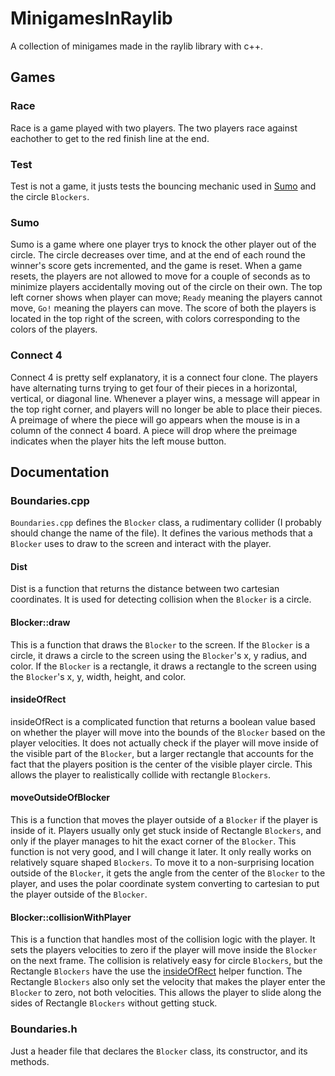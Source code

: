 # MinigamesInRaylib #
A collection of minigames made in the raylib library with c++.

## Games ##

### Race ###

Race is a game played with two players. The two players race against eachother to get to the red finish line at the end.

### Test ###

Test is not a game, it justs tests the bouncing mechanic used in [Sumo](#Sumo) and the circle `Blockers`.

### Sumo ###

Sumo is a game where one player trys to knock the other player out of the circle. The circle decreases over time, and at the end of each round the winner's score gets incremented, and the game is reset. When a game resets, the players are not allowed to move for a couple of seconds as to minimize players accidentally moving out of the circle on their own. The top left corner shows when player can move; `Ready` meaning the players cannot move, `Go!` meaning the players can move. The score of both the players is located in the top right of the screen, with colors corresponding to the colors of the players.

### Connect 4 ###

Connect 4 is pretty self explanatory, it is a connect four clone. The players have alternating turns trying to get four of their pieces in a horizontal, vertical, or diagonal line. Whenever a player wins, a message will appear in the top right corner, and players will no longer be able to place their pieces. A preimage of where the piece will go appears when the mouse is in a column of the connect 4 board. A piece will drop where the preimage indicates when the player hits the left mouse button.

## Documentation ##

### Boundaries.cpp ###

`Boundaries.cpp` defines the `Blocker` class, a rudimentary collider (I probably should change the name of the file). It defines the various methods that a `Blocker` uses to draw to the screen and interact with the player.

#### Dist ####
Dist is a function that returns the distance between two cartesian coordinates. It is used for detecting collision when the `Blocker` is a circle.

#### Blocker::draw ####

This is a function that draws the `Blocker` to the screen. If the `Blocker` is a circle, it draws a circle to the screen using the `Blocker`'s x, y radius, and color. If the `Blocker` is a rectangle, it draws a rectangle to the screen using the `Blocker`'s x, y, width, height, and color.

#### insideOfRect ####

insideOfRect is a complicated function that returns a boolean value based on whether the player will move into the bounds of the `Blocker` based on the player velocities. It does not actually check if the player will move inside of the visible part of the `Blocker`, but a larger rectangle that accounts for the fact that the players position is the center of the visible player circle. This allows the player to realistically collide with rectangle `Blockers`.

#### moveOutsideOfBlocker ####

This is a function that moves the player outside of a `Blocker` if the player is inside of it. Players usually only get stuck inside of Rectangle `Blockers`, and only if the player manages to hit the exact corner of the `Blocker`. This function is not very good, and I will change it later. It only really works on relatively square shaped `Blockers`. To move it to a non-surprising location outside of the `Blocker`, it gets the angle from the center of the `Blocker` to the player, and uses the polar coordinate system converting to cartesian to put the player outside of the `Blocker`.

#### Blocker::collisionWithPlayer ####

This is a function that handles most of the collision logic with the player. It sets the players velocities to zero if the player will move inside the `Blocker` on the next frame. The collision is relatively easy for circle `Blockers`, but the Rectangle `Blockers` have the use the [insideOfRect](#insideOfRect) helper function. The Rectangle `Blockers` also only set the velocity that makes the player enter the `Blocker` to zero, not both velocities. This allows the player to slide along the sides of Rectangle `Blockers` without getting stuck.


### Boundaries.h ###

Just a header file that declares the `Blocker` class, its constructor,  and its methods.

